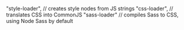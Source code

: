 "style-loader", // creates style nodes from JS strings
"css-loader", // translates CSS into CommonJS
"sass-loader" // compiles Sass to CSS, using Node Sass by default